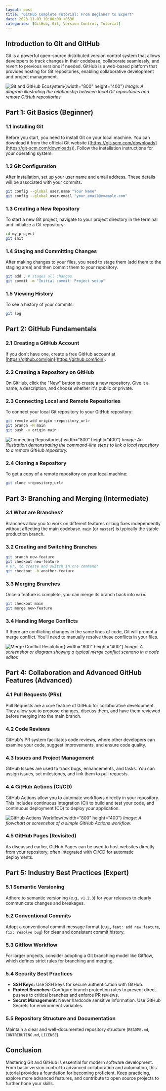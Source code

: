 ```yaml
---
layout: post
title: "GitHub Complete Tutorial: From Beginner to Expert"
date: 2023-11-03 10:00:00 +0530
categories: [GitHub, Git, Version Control, Tutorial]
---
```


## Introduction to Git and GitHub

Git is a powerful open-source distributed version control system that allows developers to track changes in their codebase, collaborate seamlessly, and revert to previous versions if needed. GitHub is a web-based platform that provides hosting for Git repositories, enabling collaborative development and project management.

![Git and GitHub Ecosystem](/assets/images/git-github-ecosystem.jpg){:width="800" height="400"}
*Image: A diagram illustrating the relationship between local Git repositories and remote GitHub repositories.*

## Part 1: Git Basics (Beginner)

### 1.1 Installing Git

Before you start, you need to install Git on your local machine. You can download it from the official Git website ([https://git-scm.com/downloads](https://git-scm.com/downloads)). Follow the installation instructions for your operating system.

### 1.2 Git Configuration

After installation, set up your user name and email address. These details will be associated with your commits.

```bash
git config --global user.name "Your Name"
git config --global user.email "your_email@example.com"
```

### 1.3 Creating a New Repository

To start a new Git project, navigate to your project directory in the terminal and initialize a Git repository:

```bash
cd my_project
git init
```

### 1.4 Staging and Committing Changes

After making changes to your files, you need to stage them (add them to the staging area) and then commit them to your repository.

```bash
git add . # stages all changes
git commit -m "Initial commit: Project setup"
```

### 1.5 Viewing History

To see a history of your commits:

```bash
git log
```

## Part 2: GitHub Fundamentals

### 2.1 Creating a GitHub Account

If you don't have one, create a free GitHub account at [https://github.com/join](https://github.com/join).

### 2.2 Creating a Repository on GitHub

On GitHub, click the "New" button to create a new repository. Give it a name, a description, and choose whether it's public or private.

### 2.3 Connecting Local and Remote Repositories

To connect your local Git repository to your GitHub repository:

```bash
git remote add origin <repository_url>
git branch -M main
git push -u origin main
```

![Connecting Repositories](/assets/images/connecting-repositories.jpg){:width="800" height="400"}
*Image: An illustration demonstrating the command-line steps to link a local repository to a remote GitHub repository.*

### 2.4 Cloning a Repository

To get a copy of a remote repository on your local machine:

```bash
git clone <repository_url>
```

## Part 3: Branching and Merging (Intermediate)

### 3.1 What are Branches?

Branches allow you to work on different features or bug fixes independently without affecting the main codebase. `main` (or `master`) is typically the stable production branch.

### 3.2 Creating and Switching Branches

```bash
git branch new-feature
git checkout new-feature
# Or, to create and switch in one command:
git checkout -b another-feature
```

### 3.3 Merging Branches

Once a feature is complete, you can merge its branch back into `main`.

```bash
git checkout main
git merge new-feature
```

### 3.4 Handling Merge Conflicts

If there are conflicting changes in the same lines of code, Git will prompt a merge conflict. You'll need to manually resolve these conflicts in your files.

![Merge Conflict Resolution](/assets/images/merge-conflict-resolution.jpg){:width="800" height="400"}
*Image: A screenshot or diagram showing a typical merge conflict scenario in a code editor.*

## Part 4: Collaboration and Advanced GitHub Features (Advanced)

### 4.1 Pull Requests (PRs)

Pull Requests are a core feature of GitHub for collaborative development. They allow you to propose changes, discuss them, and have them reviewed before merging into the main branch.

### 4.2 Code Reviews

GitHub's PR system facilitates code reviews, where other developers can examine your code, suggest improvements, and ensure code quality.

### 4.3 Issues and Project Management

GitHub Issues are used to track bugs, enhancements, and tasks. You can assign issues, set milestones, and link them to pull requests.

### 4.4 GitHub Actions (CI/CD)

GitHub Actions allow you to automate workflows directly in your repository. This includes continuous integration (CI) to build and test your code, and continuous deployment (CD) to deploy your application.

![GitHub Actions Workflow](/assets/images/github-actions-workflow.jpg){:width="800" height="400"}
*Image: A flowchart or screenshot of a simple GitHub Actions workflow.*

### 4.5 GitHub Pages (Revisited)

As discussed earlier, GitHub Pages can be used to host websites directly from your repository, often integrated with CI/CD for automatic deployments.

## Part 5: Industry Best Practices (Expert)

### 5.1 Semantic Versioning

Adhere to semantic versioning (e.g., `v1.2.3`) for your releases to clearly communicate changes and breakages.

### 5.2 Conventional Commits

Adopt a conventional commit message format (e.g., `feat: add new feature`, `fix: resolve bug`) for clear and consistent commit history.

### 5.3 Gitflow Workflow

For larger projects, consider adopting a Git branching model like Gitflow, which defines strict rules for branching and merging.

### 5.4 Security Best Practices

*   **SSH Keys:** Use SSH keys for secure authentication with GitHub.
*   **Protect Branches:** Configure branch protection rules to prevent direct pushes to critical branches and enforce PR reviews.
*   **Secret Management:** Never hardcode sensitive information. Use GitHub Secrets for environment variables.

### 5.5 Repository Structure and Documentation

Maintain a clear and well-documented repository structure (`README.md`, `CONTRIBUTING.md`, `LICENSE`).

## Conclusion

Mastering Git and GitHub is essential for modern software development. From basic version control to advanced collaboration and automation, this tutorial provides a foundation for becoming proficient. Keep practicing, explore more advanced features, and contribute to open source projects to further hone your skills. 